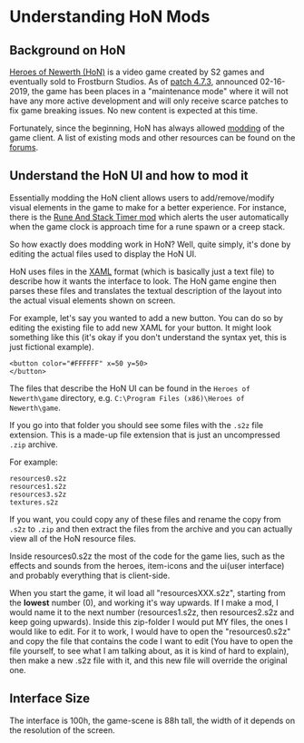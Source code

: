 # Understanding HoN Mods

## Background on HoN

[Heroes of Newerth (HoN)](https://www.heroesofnewerth.com/) is a video game created by S2 games and eventually sold to Frostburn Studios. As of [patch 4.7.3](https://forums.heroesofnewerth.com/showthread.php?611162-4-7-3-Reverts-amp-Mass-Long-term-Stability-Balance), announced 02-16-2019, the game has been places in a "maintenance mode" where it will not have any more active development and will only receive scarce patches to fix game breaking issues. No new content is expected at this time.

Fortunately, since the beginning, HoN has always allowed [modding](https://en.wikipedia.org/wiki/Modding) of the game client. A list of existing mods and other resources can be found on the [forums](https://forums.heroesofnewerth.com/forumdisplay.php?290-Bots-and-Modifications).

## Understand the HoN UI and how to mod it

Essentially modding the HoN client allows users to add/remove/modify visual elements in the game to make for a better experience. For instance, there is the [Rune And Stack Timer mod](https://github.com/mrhappyasthma/HoN-RuneAndStackTimer) which alerts the user automatically when the game clock is approach time for a rune spawn or a creep stack.

So how exactly does modding work in HoN? Well, quite simply, it's done by editing the actual files used to display the HoN UI.

HoN uses files in the [XAML](https://en.wikipedia.org/wiki/Extensible_Application_Markup_Language) format (which is basically just a text file) to describe how it wants the interface to look. The HoN game engine then parses these files and translates the textual description of the layout into the actual visual elements shown on screen.

For example, let's say you wanted to add a new button. You can do so by editing the existing file to add new XAML for your button. It might look something like this (it's okay if you don't understand the syntax yet, this is just fictional example).

```xaml
<button color="#FFFFFF" x=50 y=50>
</button>
```

The files that describe the HoN UI can be found in the `Heroes of Newerth\game` directory, e.g. `C:\Program Files (x86)\Heroes of Newerth\game`.

If you go into that folder you should see some files with the `.s2z` file extension. This is a made-up file extension that is just an uncompressed `.zip` archive.

For example:

```
resources0.s2z
resources1.s2z
resources3.s2z
textures.s2z
```

If you want, you could copy any of these files and rename the copy from `.s2z` to `.zip` and then  extract the files from the archive and you can actually view all of the HoN resource files.

 

Inside resources0.s2z the most of the code for the game lies, such as the effects and sounds from the heroes, item-icons and the ui(user interface) and probably everything that is client-side.


When you start the game, it wil load all "resourcesXXX.s2z", starting from the **lowest** number (0), and working it's way upwards. If I make a mod, I would name it to the next number (resources1.s2z, then resources2.s2z and keep going upwards). Inside this zip-folder I would put MY files, the ones I would like to edit. For it to work, I would have to open the "resources0.s2z" and copy the file that contains the code I want to edit (You have to open the file yourself, to see what I am talking about, as it is kind of hard to explain), then make a new .s2z file with it, and this new file will override the original one.   

## Interface Size

The interface is 100h, the game-scene is 88h tall, the width of it depends on the resolution of the screen.